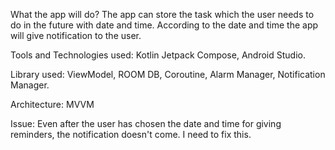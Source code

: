 What the app will do?
The app can store the task which the user needs to do in the future with date and time. According to the date and time the app will give notification to the user.

Tools and Technologies used:
Kotlin Jetpack Compose, Android Studio.

Library used:
ViewModel, ROOM DB, Coroutine, Alarm Manager, Notification Manager.

Architecture: MVVM

Issue: Even after the user has chosen the date and time for giving reminders, the notification doesn't come. I need to fix this.
